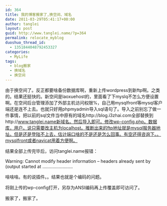```yaml
---
id: 364
title: 我的博客搬家了,换空间、域名
date: 2011-03-29T05:41:17+00:00
author: tanglei
layout: post
guid: http://www.tanglei.name/?p=364
permalink: relocate_myblog
duoshuo_thread_id:
  - 1351844048792453327
categories:
  - MyLife
tags:
  - blog搬家
  - 换域名
  - 换空间
---
```

由于换空间了。反正都要啥备份数据库啊，重新上传wordpress到新ftp啊。之类的。结果还挺快的。新空间是laoxuehost的，里面看了下myslq不怎么方便设置啊。在空间后台管理添加了外部主机访问权限%，自己用mysqlfront等mysql客户端还是连不上去。也就只好用phpmyadmin导入sql语句了。导入之前别忘了做一件事情，把以前的sql文件当中原有的域名http://blog.i3zhai.com全部替换到http://www.tanglei.name新域名。然后导入即可。修改wp-config.php。数据库，用户。说只需要改主机为localhost。推断出来的ftp地址就是mysql服务器地址。但是还是登陆不上去，估计端口啥的不是还是怎么回事。有空还得咨询下。。mysqlfront或者navicat用着方便啊。
  
结果全部上传完毕后，访问tanglei.name报错：
  
Warning: Cannot modify header information &#8211; headers already sent by (output started at ……………………
  
啥啥啥。有的说插件。。结果也就是个编码的问题。
  
将刚上传的wp-config打开，另存为ANSI编码再上传覆盖即可访问了。
  
搬家了，搬家了。
